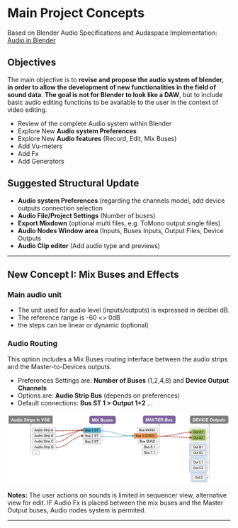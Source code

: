 # Main Project Concepts

Based on Blender Audio Specifications and Audaspace Implementation: [Audio in Blender](blender-related-specs.md)

## Objectives

The main objective is to **revise and propose the audio system of blender, in order to allow the development of new functionalities in the field of sound data**. **The goal is not for Blender to look like a DAW**, but to include basic audio editing functions to be available to the user in the context of video editing.

- Review of the complete Audio system within Blender
- Explore New **Audio system Preferences**
- Explore New **Audio features** (Record, Edit, Mix Buses)
- Add Vu-meters
- Add Fx
- Add Generators

## Suggested Structural Update

- **Audio system Preferences** (regarding the channels model, add device outputs connection selection
- **Audio File/Project Settings** (Number of buses)
- **Export Mixdown** (optional multi files, e.g. ToMono output single files)
- **Audio Nodes Window area** (Inputs, Buses Inputs, Output Files, Device Outputs
- **Audio Clip editor** (Add audio type and previews)

---

## New Concept I: Mix Buses and Effects

### Main audio unit
- The unit used for audio level (inputs/outputs) is expressed in decibel dB.
- The reference range is -60 <> 0dB
- the steps can be linear or dynamic (optional)

### Audio Routing
This option includes a Mix Buses routing interface between the audio strips and the Master-to-Devices outputs.
- Preferences Settings are: **Number of Buses** (1,2,4,8) and **Device Output Channels**
- Options are: **Audio Strip Bus** (depends on preferences)
- Default connections: **Bus ST 1 > Output 1+2** ...

![Mixbuses](https://github.com/KoreTeknology/Blender-3x-Audio-Research/blob/main/images/mixbuses_concept.jpg)

**Notes:** The user actions on sounds is limited in sequencer view, alternative view for edit.
IF Audio Fx is placed between the mix buses and the Master Output buses, 
  Audio nodes system is permited.



---


